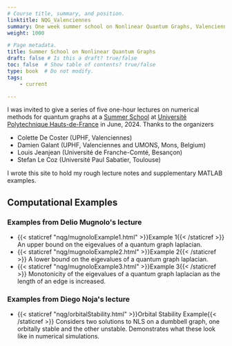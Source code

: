 ```yaml
---
# Course title, summary, and position.
linktitle: NQG_Valenciennes
summary: One week summer school on Nonlinear Quantum Graphs, Valenciennes, France, June 17-21, 2024
weight: 1000

# Page metadata.
title: Summer School on Nonlinear Quantum Graphs
draft: false # Is this a draft? true/false
toc: false  # Show table of contents? true/false
type: book  # Do not modify.
tags: 
    - current

---
```


I was invited to give a series of five one-hour lectures on numerical methods for quantum graphs at a [Summer School](https://nqg.sciencesconf.org) at [Université Polytechnique Hauts-de-France](https://www.uphf.fr/en) in June, 2024. Thanks to the organizers
* Colette De Coster (UPHF, Valenciennes)
* Damien Galant (UPHF, Valenciennes and UMONS, Mons, Belgium)
* Louis Jeanjean (Université de Franche-Comté, Besançon)
* Stefan Le Coz (Université Paul Sabatier, Toulouse)

I wrote this site to hold my rough lecture notes and supplementary MATLAB examples.

## Computational Examples

### Examples from Delio Mugnolo's lecture

 * {{< staticref "nqg/mugnoloExample1.html" >}}Example 1{{< /staticref >}} An upper bound on the eigevalues of a quantum graph laplacian. 
 * {{< staticref "nqg/mugnoloExample2.html" >}}Example 2{{< /staticref >}} A lower bound on the eigevalues of a quantum graph laplacian.
 * {{< staticref "nqg/mugnoloExample3.html" >}}Example 3{{< /staticref >}} Monotonicity of the eigevalues of a quantum graph laplacian as the length of an edge is increased.

### Examples from Diego Noja's lecture
 * {{< staticref "nqg/orbitalStability.html" >}}Orbital Stability Example{{< /staticref >}} Considers two solutions to NLS on a dumbbell graph, one orbitally stable and the other unstable. Demonstrates what these look like in numerical simulations.
